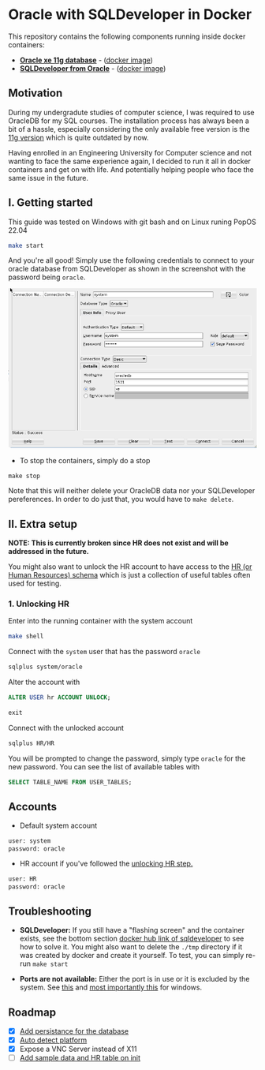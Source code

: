 # Oracle with SQLDeveloper in Docker

This repository contains the following components running inside docker containers:

- [**Oracle xe 11g database**](https://www.oracle.com/technical-resources/articles/database/sql-11g-xe-quicktour.html) - ([docker image](https://hub.docker.com/r/oracleinanutshell/oracle-xe-11g))
- [**SQLDeveloper from Oracle**](https://www.oracle.com/database/sqldeveloper/) - ([docker image](https://hub.docker.com/r/marcelhuberfoo/sqldeveloper))

## Motivation

During my undergradute studies of computer science, I was required to use OracleDB for my SQL courses.
The installation process has always been a bit of a hassle, especially considering the only available free version is the [11g version](https://www.oracle.com/database/technologies/xe-downloads.html) which is quite outdated by now.

Having enrolled in an Engineering University for Computer science and not wanting to face the same experience again, I decided to run it all in docker containers and get on with life.
And potentially helping people who face the same issue in the future.

## I. Getting started

This guide was tested on Windows with git bash and on Linux runing PopOS 22.04

```bash
make start
```

And you're all good! Simply use the following credentials to connect to your oracle database from SQLDeveloper as shown in the screenshot with the password being `oracle`.

![sqldeveloper-login](./media/sqldeveloper-login.JPG)

- To stop the containers, simply do a stop

```
make stop
```

Note that this will neither delete your OracleDB data nor your SQLDeveloper pereferences.
In order to do just that, you would have to `make delete`.

## II. Extra setup

**NOTE: This is currently broken since HR does not exist and will be addressed in the future.**

You might also want to unlock the HR account to have access to the [HR (or Human Resources) schema](https://www.webucator.com/article/oracles-demo-hr-schema/) which is just a collection of useful tables often used for testing.

### 1. Unlocking HR

Enter into the running container with the system account

```bash
make shell
```

Connect with the `system` user that has the password `oracle`

```bash
sqlplus system/oracle
```

Alter the account with

```sql
ALTER USER hr ACCOUNT UNLOCK;
```

```sql
exit
```

Connect with the unlocked account

```bash
sqlplus HR/HR
```

You will be prompted to change the password, simply type `oracle` for the new password.
You can see the list of available tables with

```SQL
SELECT TABLE_NAME FROM USER_TABLES;
```

## Accounts

- Default system account

```
user: system
password: oracle
```

- HR account if you've followed the [unlocking HR step.](#1-unlocking-hr)

```
user: HR
password: oracle
```

## Troubleshooting

- **SQLDeveloper:** If you still have a "flashing screen" and the container exists, see the bottom section [docker hub link of sqldeveloper](https://hub.docker.com/r/marcelhuberfoo/sqldeveloper) to see how to solve it.
  You might also want to delete the `./tmp` directory if it was created by docker and create it yourself. To test, you can simply re-run `make start`

- **Ports are not available:** Either the port is in use or it is excluded by the system. See [this](https://github.com/docker/for-win/issues/9272#issuecomment-731847321) and [most importantly this](https://superuser.com/a/1610009/1024072) for windows.

## Roadmap

- [x] [Add persistance for the database](https://stackoverflow.com/a/65409258/10543130)
- [x] [Auto detect platform](https://stackoverflow.com/questions/394230/how-to-detect-the-os-from-a-bash-script)
- [x] Expose a VNC Server instead of X11
- [ ] [Add sample data and HR table on init](https://hub.docker.com/r/gvenzl/oracle-xe)
